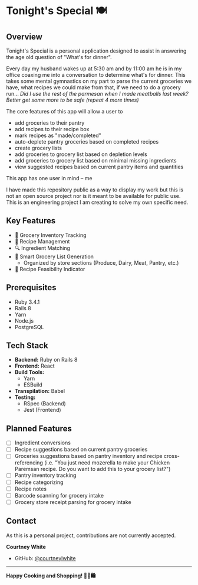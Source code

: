 # Tonight's Special 🍽️

## Overview

Tonight's Special is a personal application designed to assist in answering the age old question of "What's for dinner". 

Every day my husband wakes up at 5:30 am and by 11:00 am he is in my office coaxing me into a conversation to determine what's for dinner.
This takes some mental gymnastics on my part to parse the current groceries we have, what recipes we could make from that, if we need to do a grocery run... 
_Did I use the rest of the parmesan when I made meatballs last week? Better get some more to be safe (repeat 4 more times)_

The core features of this app will allow a user to 
- add groceries to their pantry
- add recipes to their recipe box
- mark recipes as "made/completed"
- auto-deplete pantry groceries based on completed recipes
- create grocery lists
- add groceries to grocery list based on depletion levels
- add groceries to grocery list based on minimal missing ingredients
- view suggested recipes based on current pantry items and quantities

This app has one user in mind &ndash; me

I have made this repository public as a way to display my work but this is not an open source project nor is it meant to be available for public use. This is an engineering project I am creating to solve my own specific need.

## Key Features

- 🥬 Grocery Inventory Tracking
- 📖 Recipe Management
- 🔍 Ingredient Matching
- 🛒 Smart Grocery List Generation
    - Organized by store sections (Produce, Dairy, Meat, Pantry, etc.)
- 🍳 Recipe Feasibility Indicator

## Prerequisites

- Ruby 3.4.1
- Rails 8
- Yarn
- Node.js
- PostgreSQL

## Tech Stack

- **Backend:** Ruby on Rails 8
- **Frontend:** React
- **Build Tools:**
    - Yarn
    - ESBuild
- **Transpilation:** Babel
- **Testing:**
    - RSpec (Backend)
    - Jest (Frontend)

## Planned Features

- [ ] Ingredient conversions
- [ ] Recipe suggestions based on current pantry groceries
- [ ] Groceries suggestions based on pantry inventory and recipe cross-referencing (i.e. "You just need mozerella to make your Chicken Paremsan recipe. Do you want to add this to your grocery list?")
- [ ] Pantry inventory tracking
- [ ] Recipe categorizing
- [ ] Recipe notes
- [ ] Barcode scanning for grocery intake
- [ ] Grocery store receipt parsing for grocery intake

## Contact

As this is a personal project, contributions are not currently accepted.

**Courtney White**
- GitHub: [@courtneylwhite](https://github.com/courtneylwhite)
---

**Happy Cooking and Shopping! 👨‍🍳🛍️**
